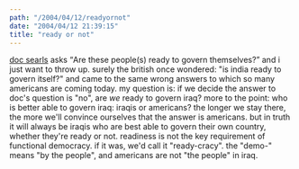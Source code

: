 ```yaml
---
path: "/2004/04/12/readyornot" 
date: "2004/04/12 21:39:15" 
title: "ready or not" 
---
```

<a href="http://doc.weblogs.com/2004/04/12#debateVsTheAlternative">doc searls</a> asks <q>Are these people(s) ready to govern themselves?</q> and i just want to throw up. surely the british once wondered: "is india ready to govern itself?" and came to the same wrong answers to which so many americans are coming today. my question is: if we decide the answer to doc's question is "no", are *we* ready to govern iraq? more to the point: who is better able to govern iraq: iraqis or americans? the longer we stay there, the more we'll convince ourselves that the answer is americans. but in truth it will always be iraqis who are best able to govern their own country, whether they're ready or not. readiness is not the key requirement of functional democracy. if it was, we'd call it "ready-cracy". the "demo-" means "by the people", and americans are not "the people" in iraq.
